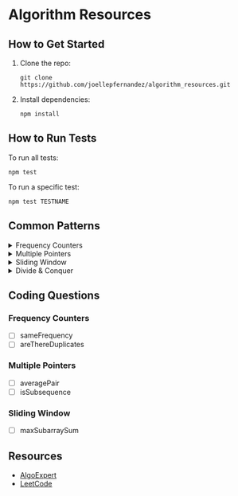 # Algorithm Resources

## How to Get Started
1. Clone the repo:

    ```git clone https://github.com/joellepfernandez/algorithm_resources.git```

2. Install dependencies:

    ```npm install```

## How to Run Tests
To run all tests:

```npm test```

To run a specific test:

```npm test TESTNAME```

## Common Patterns

<details>
<summary>Frequency Counters</summary>
Information to be added...
</details>
<details>
<summary>Multiple Pointers</summary>
Information to be added...
</details>
<details>
<summary>Sliding Window</summary>
Information to be added...
</details>
<details>
<summary>Divide & Conquer</summary>
Information to be added...
</details>

## Coding Questions

### Frequency Counters
- [ ] sameFrequency
- [ ] areThereDuplicates

### Multiple Pointers
- [ ] averagePair
- [ ] isSubsequence

### Sliding Window
- [ ] maxSubarraySum

## Resources
- [AlgoExpert](algoexpert.io)
- [LeetCode](leetcode.com)
